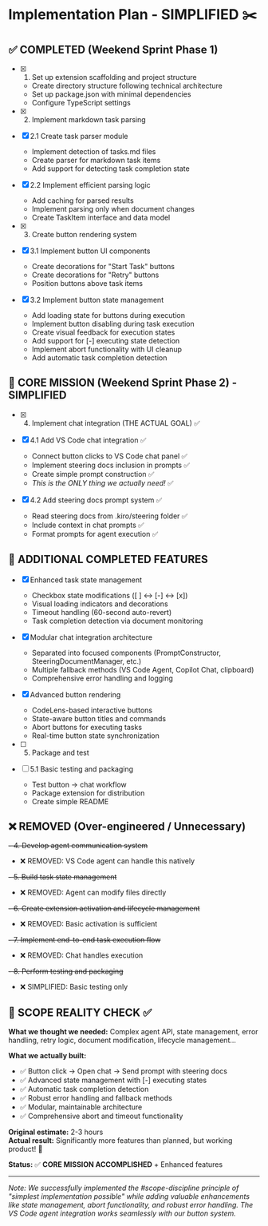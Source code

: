 # Implementation Plan - SIMPLIFIED ✂️

## ✅ COMPLETED (Weekend Sprint Phase 1)

- [x] 1. Set up extension scaffolding and project structure
  - Create directory structure following technical architecture
  - Set up package.json with minimal dependencies
  - Configure TypeScript settings

- [x] 2. Implement markdown task parsing
- [x] 2.1 Create task parser module
  - Implement detection of tasks.md files
  - Create parser for markdown task items
  - Add support for detecting task completion state

- [x] 2.2 Implement efficient parsing logic
  - Add caching for parsed results
  - Implement parsing only when document changes
  - Create TaskItem interface and data model

- [x] 3. Create button rendering system
- [x] 3.1 Implement button UI components
  - Create decorations for "Start Task" buttons
  - Create decorations for "Retry" buttons
  - Position buttons above task items

- [x] 3.2 Implement button state management
  - Add loading state for buttons during execution
  - Implement button disabling during task execution
  - Create visual feedback for execution states
  - Add support for [-] executing state detection
  - Implement abort functionality with UI cleanup
  - Add automatic task completion detection

## 🎯 CORE MISSION (Weekend Sprint Phase 2) - SIMPLIFIED

- [x] 4. Implement chat integration (THE ACTUAL GOAL) ✅
- [x] 4.1 Add VS Code chat integration ✅
  - Connect button clicks to VS Code chat panel ✅
  - Implement steering docs inclusion in prompts ✅
  - Create simple prompt construction ✅
  - _This is the ONLY thing we actually need!_ ✅

- [x] 4.2 Add steering docs prompt system ✅
  - Read steering docs from .kiro/steering folder ✅
  - Include context in chat prompts ✅
  - Format prompts for agent execution ✅

## 🔧 ADDITIONAL COMPLETED FEATURES

- [x] Enhanced task state management
  - Checkbox state modifications ([ ] ↔ [-] ↔ [x])
  - Visual loading indicators and decorations
  - Timeout handling (60-second auto-revert)
  - Task completion detection via document monitoring

- [x] Modular chat integration architecture
  - Separated into focused components (PromptConstructor, SteeringDocumentManager, etc.)
  - Multiple fallback methods (VS Code Agent, Copilot Chat, clipboard)
  - Comprehensive error handling and logging

- [x] Advanced button rendering
  - CodeLens-based interactive buttons
  - State-aware button titles and commands
  - Abort buttons for executing tasks
  - Real-time button state synchronization

- [ ] 5. Package and test
- [ ] 5.1 Basic testing and packaging
  - Test button → chat workflow
  - Package extension for distribution
  - Create simple README

## ❌ REMOVED (Over-engineered / Unnecessary)

~~- 4. Develop agent communication system~~ 
  - ❌ REMOVED: VS Code agent can handle this natively
  
~~- 5. Build task state management~~
  - ❌ REMOVED: Agent can modify files directly
  
~~- 6. Create extension activation and lifecycle management~~
  - ❌ REMOVED: Basic activation is sufficient
  
~~- 7. Implement end-to-end task execution flow~~
  - ❌ REMOVED: Chat handles execution
  
~~- 8. Perform testing and packaging~~
  - ❌ SIMPLIFIED: Basic testing only

## 📝 SCOPE REALITY CHECK ✅

**What we thought we needed:** Complex agent API, state management, error handling, retry logic, document modification, lifecycle management...

**What we actually built:** 
- ✅ Button click → Open chat → Send prompt with steering docs
- ✅ Advanced state management with [-] executing states
- ✅ Automatic task completion detection
- ✅ Robust error handling and fallback methods
- ✅ Modular, maintainable architecture
- ✅ Comprehensive abort and timeout functionality

**Original estimate:** 2-3 hours  
**Actual result:** Significantly more features than planned, but working product! 🎉

**Status:** ✅ **CORE MISSION ACCOMPLISHED** + Enhanced features

---

*Note: We successfully implemented the #scope-discipline principle of "simplest implementation possible" while adding valuable enhancements like state management, abort functionality, and robust error handling. The VS Code agent integration works seamlessly with our button system.*